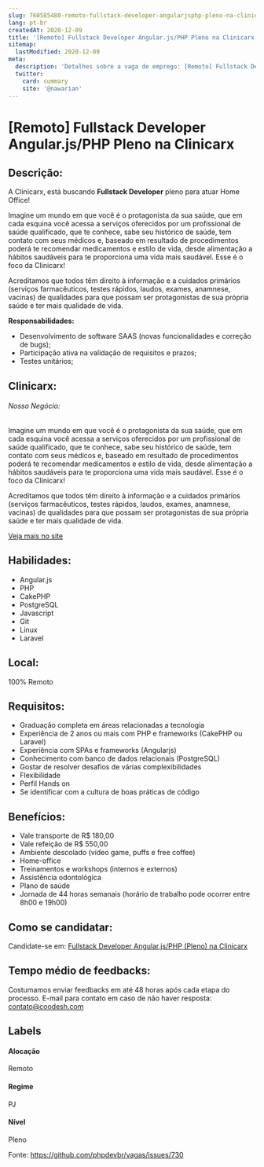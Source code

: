 ```yaml
---
slug: 760585480-remoto-fullstack-developer-angularjsphp-pleno-na-clinicarx
lang: pt-br
createdAt: 2020-12-09
title: '[Remoto] Fullstack Developer Angular.js/PHP Pleno na Clinicarx - Vaga de Emprego'
sitemap:
  lastModified: 2020-12-09
meta:
  description: 'Detalhes sobre a vaga de emprego: [Remoto] Fullstack Developer Angular.js/PHP Pleno na Clinicarx'
  twitter:
    card: summary
    site: '@nawarian'
---
```


# [Remoto] Fullstack Developer Angular.js/PHP Pleno na Clinicarx

## Descrição: 
 <p>A Clinicarx, está buscando <strong>Fullstack Developer</strong> pleno para atuar Home Office!</p>
<p>Imagine um mundo em que você é o protagonista da sua saúde, que em cada esquina você acessa a serviços oferecidos por um profissional de saúde qualificado, que te conhece, sabe seu histórico de saúde, tem contato com seus médicos e, baseado em resultado de procedimentos poderá te recomendar medicamentos e estilo de vida, desde alimentação a hábitos saudáveis para te proporciona uma vida mais saudável. Esse é o foco da Clinicarx!</p>
<p>Acreditamos que todos têm direito à informação e a cuidados primários (serviços farmacêuticos, testes rápidos, laudos, exames, anamnese, vacinas) de qualidades para que possam ser protagonistas de sua própria saúde e ter mais qualidade de vida.</p>
<p><strong>Responsabilidades:</strong></p>
<ul>
<li>Desenvolvimento de software SAAS (novas funcionalidades e correção de bugs);</li>
<li>Participação ativa na validação de requisitos e prazos;</li>
<li>Testes unitários;</li>
</ul>

## Clinicarx: 
 <h6>Nosso Negócio:</h6>
<p>Imagine um mundo em que você é o protagonista da sua saúde, que em cada esquina você acessa a serviços oferecidos por um profissional de saúde qualificado, que te conhece, sabe seu histórico de saúde, tem contato com seus médicos e, baseado em resultado de procedimentos poderá te recomendar medicamentos e estilo de vida, desde alimentação a hábitos saudáveis para te proporciona uma vida mais saudável. Esse é o foco da Clinicarx!</p>
<p>Acreditamos que todos têm direito à informação e a cuidados primários (serviços farmacêuticos, testes rápidos, laudos, exames, anamnese, vacinas) de qualidades para que possam ser protagonistas de sua própria saúde e ter mais qualidade de vida.</p><a href='https://coodesh.com/empresas/clinicarx'>Veja mais no site</a>

 ## Habilidades: 
 - Angular.js 
- PHP 
- CakePHP 
- PostgreSQL 
- Javascript 
- Git 
- Linux 
- Laravel

## Local: 
 100% Remoto

## Requisitos: 
 - Graduação completa em áreas relacionadas a tecnologia 
- Experiência de 2 anos ou mais com PHP e frameworks (CakePHP ou Laravel) 
- Experiência com SPAs e frameworks (Angularjs) 
- Conhecimento com banco de dados relacionais (PostgreSQL) 
- Gostar de resolver desafios de várias complexibilidades 
- Flexibilidade 
- Perfil Hands on 
- Se identificar com a cultura de boas práticas de código

## Benefícios: 
 - Vale transporte de R$ 180,00 
- Vale refeição de R$ 550,00 
- Ambiente descolado (vídeo game, puffs e free coffee) 
- Home-office 
- Treinamentos e workshops (internos e externos) 
- Assistência odontológica 
- Plano de saúde 
- Jornada de 44 horas semanais (horário de trabalho pode ocorrer entre 8h00 e 19h00)

## Como se candidatar:
Candidate-se em: [Fullstack Developer Angular.js/PHP (Pleno) na Clinicarx](https://coodesh.com/vagas/fullstack-developer-angularjsphp-pleno-20201209?origin=github&modal=open)

## Tempo médio de feedbacks:
 Costumamos enviar feedbacks em até 48 horas após cada etapa do processo. E-mail para contato em caso de não haver resposta: [contato@coodesh.com](mailto:contato@coodesh.com)

## Labels

#### Alocação
Remoto

#### Regime
PJ

#### Nível
Pleno

Fonte: https://github.com/phpdevbr/vagas/issues/730